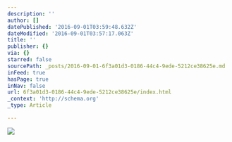 ```yaml
---
description: ''
author: []
datePublished: '2016-09-01T03:59:48.632Z'
dateModified: '2016-09-01T03:57:17.063Z'
title: ''
publisher: {}
via: {}
starred: false
sourcePath: _posts/2016-09-01-6f3a01d3-0186-44c4-9ede-5212ce38625e.md
inFeed: true
hasPage: true
inNav: false
url: 6f3a01d3-0186-44c4-9ede-5212ce38625e/index.html
_context: 'http://schema.org'
_type: Article

---
```

![](https://the-grid-user-content.s3-us-west-2.amazonaws.com/eca31620-397d-434b-9982-7c88ee4bc1a3.jpg)